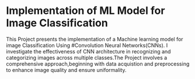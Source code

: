 # Implementation  of ML Model  for Image Classification

This Project presents the implementation of a Machine learning model for image Classification
Using #Convolution Neural Networks(CNNs).
I investigate the effectiveness of CNN architecture in recognizing and categorizing
images across multiple classes.The Project involves a comprehensive approach,beginning with data
acquistion and preprocessing to enhance image quality and ensure uniformality.

